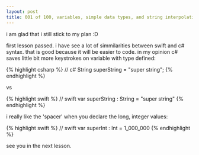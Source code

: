 ```yaml
---
layout: post
title: 001 of 100, variables, simple data types, and string interpolation
---
```


i am glad that i still stick to my plan :D

first lesson passed.
i have see a lot of simmilarities between swift and c# syntax. that is good because it will be easier to code.
in my opinion c# saves little bit more keystrokes on variable with type defined:

{% highlight csharp %}
// c#
String superString = "super string";
{% endhighlight %}

vs

{% highlight swift %}
// swift
var superString : String = "super string"
{% endhighlight %}

i really like the 'spacer' when you declare the long, integer values:

{% highlight swift %}
// swift
var superInt : Int = 1_000_000
{% endhighlight %}

see you in the next lesson.
